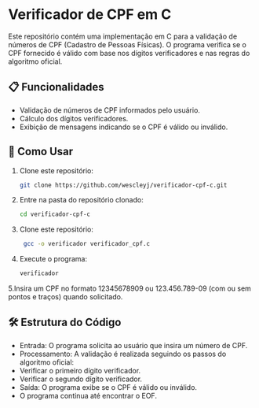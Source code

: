# Verificador de CPF em C

Este repositório contém uma implementação em C para a validação de números de CPF (Cadastro de Pessoas Físicas). O programa verifica se o CPF fornecido é válido com base nos dígitos verificadores e nas regras do algoritmo oficial.

## 📋 Funcionalidades

- Validação de números de CPF informados pelo usuário.
- Cálculo dos dígitos verificadores.
- Exibição de mensagens indicando se o CPF é válido ou inválido.

## 🚀 Como Usar

1. Clone este repositório:
   ```bash
   git clone https://github.com/wescleyj/verificador-cpf-c.git
   ```
2. Entre na pasta do repositório clonado:
   ```bash
   cd verificador-cpf-c
   ```
3. Clone este repositório:
   ```bash
    gcc -o verificador verificador_cpf.c
    ```
4. Execute o programa:
   ```bash
   verificador
   ```
5.Insira um CPF no formato 12345678909 ou 123.456.789-09 (com ou sem pontos e traços) quando solicitado.

## 🛠 Estrutura do Código
- Entrada: O programa solicita ao usuário que insira um número de CPF.
- Processamento: A validação é realizada seguindo os passos do algoritmo oficial:
- Verificar o primeiro dígito verificador.
- Verificar o segundo dígito verificador.
- Saída: O programa exibe se o CPF é válido ou inválido.
- O programa continua até encontrar o EOF.
